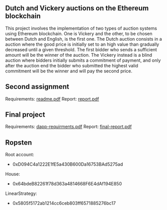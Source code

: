 ## Dutch and Vickery auctions on the Ethereum blockchain

This project involves the implementation of two types of auction systems using Ethereum blockchain.  One is Vickery and the other, to be chosen between Dutch and English, is the first one.  The Dutch auction consists in a auction where the good price is initially set to an high value than gradually decreased until a given threshold.  The first bidder who sends a sufficient amount will be the winner of the auction.  The Vickery instead is a blind auction where bidders initially submits a commitment of payment, and only after the auction end the bidder who submitted the highest valid commitment will be the winner and will pay the second price.

## Second assignment
Requirements: [readme.pdf](readme.pdf)
Report: [report.pdf](report.pdf)

## Final project

Requirements: [dapp-requirments.pdf](dapp-requirments.pdf)
Report: [final-report.pdf](final-report.pdf)

## Ropsten

Root account:
- 0xD094C4a1222E1fE5a430B600Da16753BAd5275ad

House:
- 0x64bdeB82261f78d363a4814668F6E4dAf194E850

LinearStrategy:
- 0x5805f5172ab1214cc6ceb803ff6571885276bc17